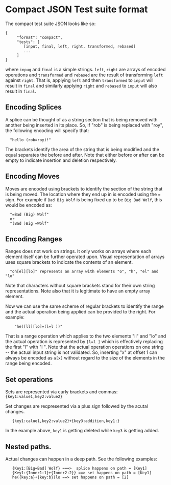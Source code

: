 # Compact JSON Test suite format

The compact test suite JSON looks like so:

```
{
     "format": "compact",
     "tests": [
        [input, final, left, right, transformed, rebased]
        ...
     ]
}
```

where `inpug` and `final` is a simple strings.  `left`, `right` are
arrays of encoded operations and `transformed` and `rebased` are the
result of transforming `left` against `right`.  That is, applying
`left` and then `transformed` to `input` will result in `final` and
similarly applying `right` and `rebased` to `input` will also result
in `final`.

## Encoding Splices

A splice can be thought of as a string section that is being removed
with another being inserted in its place.  So, if "rob" is being
replaced with "roy", the following encoding will specify that:

```
  "hello (rob=roy)!"
```

The brackets identify the area of the string that is being
modified and the equal separates the before and after.  Note that
either before or after can be empty to indicate insertion and deletion
respectively.

## Encoding Moves

Moves are encoded using brackets to identify the section of
the string that is being moved.  The location where they end up in is
encoded using the `=` sign.  For example if `Bad Big Wolf` is being
fixed up to be `Big Bad Wolf`, this would be encoded as:

```
  "=Bad (Big) Wolf"
  or
  "(Bad )Big =Wolf"
```

## Encoding Ranges

Ranges does not work on strings.  It only works on arrays where each
element itself can be further operated upon. Visual representation of
arrays uses square brackets to indicate the contents of an element.

```
  "oh[el][lo]" represents an array with elements "o", "h", "el" and "lo"
```

Note that characters without square brackets stand for their own
string representations. Note also that it is legitimate to have an
empty array element.

Now we can use the same scheme of regular brackets to identify the
range and the actual operation being applied can be provided to the
right. For example:

```
    "he([ll][lo]=(l=l ))"
```

That is a range operation which applies to the two elements "ll" and
"lo" and the actual operation is represented by `[l=l ]` which is
effectively replacing the first "l" with "l ".  Note that the actual
operation operations on one string -- the actual input string is not
validated.  So, inserting "x" at offset 1 can always be encoded as
`a[x]` without regard to the size of the elements in the range being
encoded.

## Set operations

Sets are represented via curly brackets and commas:
`{key1:value1,key2:value2}`

Set changes are reqpresented via a plus sign followed by the acutal
changes.

```
   {key1:calue1,key2:value2}+{key3:addition,key1:}
```

In the example above, `key1` is getting deleted while `key3` is
getting added.

## Nested paths.

Actual changes can happen in a deep path.  See the following examples:

```
   {Key1:[Big=Bad] Wolf} ===>  splice happens on path = [Key1]
   {Key1:{Inner1:1}+{Inner2:2}} ==> set happens on path = [Key1]
   he({key:a}+{key:b})lo ==> set happens on path = [2]
```
